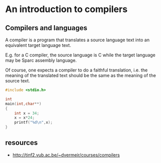 # An introduction to compilers

## Compilers and languages

A compiler is a program that translates a source language text into an equivalent
target language text.

E.g. for a C compiler, the source language is C while the target language may be
Sparc assembly language.

Of course, one expects a compiler to do a faithful translation, i.e. the meaning of
the translated text should be the same as the meaning of the source text.

```c
#include <stdio.h>

int
main(int,char**)
{
	int x = 34;
	x = x*24;
	printf("%d\n",x);
}
```

## resources
  - http://tinf2.vub.ac.be/~dvermeir/courses/compilers
